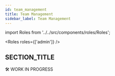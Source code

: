 ```yaml
---
id: team_management
title: Team Management
sidebar_label: Team Management
---
```


import Roles from '../../src/components/roles/Roles';

<Roles roles={['admin']} />

## SECTION_TITLE

<!-- TODO: Write article -->

🛠 WORK IN PROGRESS
